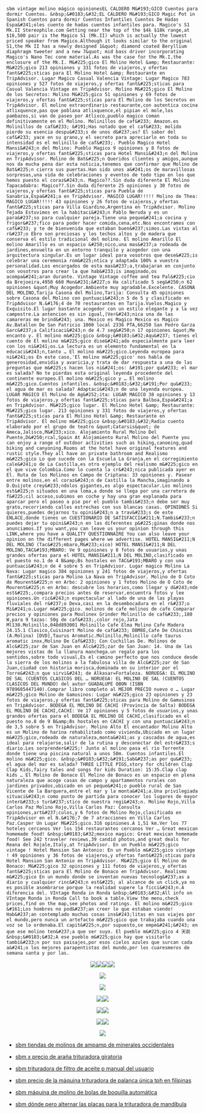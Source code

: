 
```
sbm vintage molino mágico opinionesEL CALDERO M&#193;GICO Cuentos para dormir Cuentos. &nbsp;&#0183;&#32;EL CALDERO M&#193;GICO Magic Pot in Spanish Cuentos para dormir Cuentos Infantiles Cuentos De Hadas Espa&#241;oles cuento de hadas cuentos infantiles para. Magico's S1 Mk.II Stereophile.com Getting near the top of the $4k $18k range,at $16,500 pair is the Magico S1 (Mk.II) which is actually the lowest priced speaker from Magico.Although it looks similar to the original S1,the Mk II has a newly designed 1&quot; diamond coated Beryllium diaphragm tweeter and a new 7&quot; mid bass driver incorporating Magico's Nano Tec cone material.As was the case for the Mk.I,the enclosure of the Mk.I. M&#225;gico El Molino Hotel &amp; Restaurante: M&#225;gico 213 opiniones y 331 fotos de viajeros,y ofertas fant&#225;sticas para El Molino Hotel &amp; Restaurante en TripAdvisor. Lugar Magico Casual Valencia Vintage: Lugar Magico 783 opiniones y 527 fotos de viajeros,y ofertas fant&#225;sticas para Casual Valencia Vintage en TripAdvisor. Molino M&#225;gico El Molino de los Secretos: Molino M&#225;gico 51 opiniones y 69 fotos de viajeros,y ofertas fant&#225;sticas para El Molino de los Secretos en TripAdvisor. El molino extraordinario restaurante,con autentica cocina atlixquence,pas que poblana atlixquence,el pipian el mole,los pambazos,si van de paseo por Atlixco,pueblo magico coman definitivamente en el Molino. Molinillos de caf&#233; Amazon.es Molinillos de caf&#233; &#191;Has notado que el caf&#233; molido pierde su esencia despu&#233;s de unos d&#237;as? El sabor del caf&#233; yace en su grano,y el secreto para apreciarlo en toda su intensidad es el molinillo de caf&#233;. Pueblo Magico Hotel Mansi&#243;n del Molino: Pueblo Magico 9 opiniones y 8 fotos de viajeros,y ofertas fant&#225;sticas para Hotel Mansi&#243;n del Molino en TripAdvisor. Molino de Bat&#225;n Queridos clientes y amigos,aunque nos da mucha pena dar esta noticia,tenemos que confirmar que Molino de Bat&#225;n cierra sus puertas.Han sido unos a&#241;os de maravillosas sorpresas,una vida de celebraciones y eventos de todo tipo en los que hemos puesto el coraz&#243;n. Magico??.Sin duda diferente El Molino Tapacadabra: Magico??.Sin duda diferente 25 opiniones y 30 fotos de viajeros,y ofertas fant&#225;sticas para Puebla de Sanabria,Espa&#241;a en TripAdvisor. MAGICO LUGAR!!!!! Molino de Thea: MAGICO LUGAR!!!!! 43 opiniones y 26 fotos de viajeros,y ofertas fant&#225;sticas para Villa Giardino,Argentina en TripAdvisor. Molino Tejada Estuvimos en la habitaci&#243;n Pablo Neruda y es un para&#237;so para cualquier pareja.Tiene una peque&#241;a cocina y frigor&#237;fico para poder hacer comida,cena,etc.Nos encontramos con caf&#233; y te de bienvenida que estaban buen&#237;simos.Las vistas al r&#237;o Ebro son preciosas y los techos altos y de madera que conserva el estilo tradicional del molino. El molino Amarillo El molino Amarillo es un espacio &#250;nico,una mas&#237;a rodeada de jardines,envuelta en un entorno tranquilo y acogedor con una arquitectura singular.Es un lugar ideal para vosotros que dese&#225;is celebrar una ceremonia rom&#225;ntica y adaptada 100% a vuestra personalidad.Los encargados de esta mas&#237;a,trabajaran en conjunto con vosotros para crear la que hab&#233;is imaginado,os acompa&#241;aran durante. Vintage Vintage coffee and tea Pal&#225;cio da Brejoeira,4950 660 Mon&#231;&#227;o Ha calificado 5 seg&#250;n 62 opiniones &quot;Muy Acogedor.Ambiente muy agradable.Excelente. CASONA DEL MOLINO,Tarija Casona del Molino,Tarija: Consulta 45 opiniones sobre Casona del Molino con puntuaci&#243;n 5 de 5 y clasificado en TripAdvisor N.&#176;4 de 70 restaurantes en Tarija.Vuelos.Magico y Exquisito.El lugar bastante acogedor con un estilo elegante y a la vez campestre.La antencion es sin igual,(Ver&#243;nica una de las camareras me brind&#243; una. Mexico es Magico Mexico es Magico Av.Batallon De San Patricio 1000 local 2336 PTA,66250 San Pedro Garza Garc&#237;a Calificaci&#243;n de 4.7 seg&#250;n 17 opiniones &quot;Me encanto y. El molino m&#225;gico &nbsp;&#0183;&#32;Aqu&#237; tienes el cuento de El molino m&#225;gico dise&#241;ado especialmente para leer con los ni&#241;os.La lectura es un elemento fundamental en la educaci&#243;n,tanto … El molino m&#225;gico.Leyenda europea para ni&#241;os En este caso,'El molino m&#225;gico' nos habla de generosidad,envidia y avaricia,y trata de dar respuesta a una de las preguntas que m&#225;s hacen los ni&#241;os: &#191;por qu&#233; el mar es salada? No te pierdas esta original leyenda procedente del continente europeo.El molino m&#225;gico y … El molino m&#225;gico.Cuentos infantiles. &nbsp;&#0183;&#32;&#191;Por qu&#233; el agua de mar es salada? Adaptaci&#243;n de una leyenda europea. LUGAR MAGICO El Molino de Ag&#252;ita: LUGAR MAGICO 38 opiniones y 13 fotos de viajeros,y ofertas fant&#225;sticas para Balboa,Espa&#241;a en TripAdvisor. M&#225;gico lugar. El Molino Hotel &amp; Restaurante: M&#225;gico lugar. 213 opiniones y 331 fotos de viajeros,y ofertas fant&#225;sticas para El Molino Hotel &amp; Restaurante en TripAdvisor. El molino m&#225;gico &nbsp;&#0183;&#32;Radio cuento elaborado por el grupo de teatro &quot;Catarsis&quot; de Ameca,Jalisco,M&#233;xico. Alojamiento Rural Molino Del Puente,D&#250;rcal,Spain At Alojamiento Rural Molino del Puente you can enjoy a range of outdoor activities such as hiking,canoeing,quad biking and canyoning.Rooms at the hotel have original features and rustic style.They all have an private bathroom and Realismo m&#225;gico Lo que sucede con la Escuela La Granja,en el corregimiento cale&#241;o de La Castilla,es otro ejemplo del realismo m&#225;gico en el que vive Colombia.Como lo cuenta la cr&#243;nica publicada ayer en El. Ruta de los Molinos en Campo de Criptana: 33 opiniones y. Pasear entre molinos,en el coraz&#243;n de Castilla la Mancha,imaginando a D.Quijote crey&#233;ndolos gigantes,es algo espectacular.Los molinos est&#225;n situados en una loma,a donde se llega por una carretera de f&#225;cil acceso,subimos en coche y hay una gran explanada para aparcar pero el paseo a pie por el pueblo tambi&#233;n debe ser muy grato,recorriendo calles estrechas con sus blancas casas. OPINIONES Si quieres,puedes dejarnos tu opini&#243;n a trav&#233;s de este ENLACE,donde tienes un CUESTIONARIO DE SATISFACCI&#211;N.Tambi&#233;n puedes dejar tu opini&#243;n en las diferentes p&#225;ginas donde nos anunciamos.If you want,you can leave us your opinion through this LINK,where you have a QUALITY QUESTIONNAIRE You can also leave your opinion on the different pages where we advertise. HOTEL MANSI&#211;N DEL MOLINO (Tac&#225;mbaro,M&#233;xico) HOTEL MANSI&#211;N DEL MOLINO,TAC&#193;MBARO: Ve 9 opiniones y 8 fotos de usuarios,y unas grandes ofertas para el HOTEL MANSI&#211;N DEL MOLINO,clasificado en el puesto no.1 de 4 B&amp;Bs hostales en TAC&#193;MBARO y con una puntuaci&#243;n de 4 sobre 5 en TripAdvisor. Lugar magico Molino La Nava: Lugar magico 384 opiniones y 241 fotos de viajeros,y ofertas fant&#225;sticas para Molino La Nava en TripAdvisor. Molino de O Coto de Mourent&#225;n en Arbo: 2 opiniones y 1 fotos Molino de O Coto de Mourent&#225;n en Arbo: descubre los horarios,como llegar y d&#243;nde est&#225;,compara precios antes de reservar,encuentra fotos y lee opiniones.Un ric&#243;n espectacular al lado de una de las playas fluviales del r&#237;o Deva,casi en la desembocadura en el r&#237;o Mi&#241;o.Lugar m&#225;gico. molinos de cafe molinos de cafe Comparar precios y opiniones para Moulinex Grinder Molinillo de caf&#233;,180 W,para 9 tazas: 50g de caf&#233;,color rojo,Jata Ml130.Molinillo,040d893001 Molinillo Cafe Elma Molino Cafe Madera 24.15.1 Clasico,Cuisinart Molino de caf&#233; DBM8E,Cafe De Chinitas (A.Molina) [DVD],Taurus Aromatic.Molinillo,Molinillo cafe taurus aromatic inox,Molino De Caf&#233; Con Cuchillas De. Molinos de Alc&#225;zar de San Juan en Alc&#225;zar de San Juan: 14. Una de las mejores vistas de la llanura manchega.un regalo para los sentidos,sobre todo visual,Es el camino perfecto que nos conduce desde la sierra de los molinos a la fabulosa villa de Alc&#225;zar de San Juan,ciudad con historia morisca,dominada en su interior por el Torre&#243;n que sirvi&#243; de Alkasar=Fortaleza. NORUEGA: EL MOLINO DE SAL (CUENTOS CLASICOS DEL … NORUEGA: EL MOLINO DE SAL (CUENTOS CLASICOS DEL MUNDO) del autor GUADALUPE OBON (ISBN 9789685447140).Comprar libro completo al MEJOR PRECIO nuevo o … Lugar m&#225;gico Molino de Gamusinos: Lugar m&#225;gico 23 opiniones y 23 fotos de viajeros,y ofertas fant&#225;sticas para Molino de Gamusinos en TripAdvisor. BODEGA EL MOLINO DE CACHI (Provincia de Salta) BODEGA EL MOLINO DE CACHI,CACHI: Ve 17 opiniones y 5 fotos de usuarios,y unas grandes ofertas para el BODEGA EL MOLINO DE CACHI,clasificado en el puesto no.8 de 9 B&amp;Bs hostales en CACHI y con una puntuaci&#243;n de 3,5 sobre 5 en TripAdvisor. Molino Alto El encantador Molino Alto es un Molino de harina rehabilitado como vivienda,Ubicado en un lugar m&#225;gico,rodeado de naturaleza,monta&#241;as y cascadas de agua,es ideal para relajarse,salir de la rutina y desconectar del estr&#233;s diario.Les sorprender&#225;! Junto al molino pasa el rio Torrente donde tiene una piscina natural a unos 50m. Cuentos infantiles.El molino m&#225;gico. &nbsp;&#0183;&#32;&#191;Sab&#237;as por qu&#233; el agua del mar es salada? THREE LITTLE PIGS,story for children Clap Clap Kids,fairy tales and songs for kids Duration: 15:35.Clap clap kids … El Molino de Bonaco El Molino de Bonaco es un espacio en plena naturaleza que acoge casas de campo y apartamentos rurales con jardines privados,ubicado en un peque&#241;o pueblo rural de San Vicente de la Barquera,entre el mar y la monta&#241;a.Una privilegiada situaci&#243;n como punto de partida para conocer los lugares de mayor inter&#233;s tur&#237;stico de nuestra regi&#243;n. Molino Rojo,Villa Carlos Paz Molino Rojo,Villa Carlos Paz: Consulta opiniones,art&#237;culos,y 6 fotos de Molino Rojo,clasificada en TripAdvisor en el N.&#176;7 de 7 atracciones en Villa Carlos Paz.Casper Un Lugar M&#225;gico.316 opiniones.A 1,51 km.Ver los 77 hoteles cercanos Ver los 154 restaurantes cercanos Ver … Great mexican homemade food! &nbsp;&#0183;&#32;mexico magico: Great mexican homemade food! See 242 traveler reviews,39 candid photos,and great deals for Reana del Rojale,Italy,at TripAdvisor. En un Pueblo m&#225;gico vintage ! Hotel Mansion San Antonio: En un Pueblo m&#225;gico vintage ! 49 opiniones y 36 fotos de viajeros,y ofertas fant&#225;sticas para Hotel Mansion San Antonio en TripAdvisor. M&#225;gico El Molino de Bonaco: M&#225;gico 32 opiniones y 111 fotos de viajeros,y ofertas fant&#225;sticas para El Molino de Bonaco en TripAdvisor. Realismo m&#225;gico En un mundo donde se inventan nuevas tecnolog&#237;as a diario y cualquier rinc&#243;n est&#225; al alcance de un click,ya no es posible asombrarse porque la realidad supere la ficci&#243;n.A diferencia del. VIntage Ronda in Ronda &nbsp;&#0183;&#32;All info on VIntage Ronda in Ronda Call to book a table.View the menu,check prices,find on the map,see photos and ratings. El molino m&#225;gico &#161;Los hombres no pod&#237;an creer lo que estaban viendo! Hab&#237;an contemplado muchas cosas ins&#243;litas en sus viajes por el mundo,pero nunca un artefacto m&#225;gico que trabajaba cuando una voz se lo ordenaba.El capit&#225;n,por supuesto,se empe&#241;&#243; en que ese molino ten&#237;a que ser suyo. El pueblo m&#225;gico 4 天前&nbsp;&#0183;&#32;A ese pueblo m&#225;gico hay que visitarlo tambi&#233;n por sus paisajes,por esos cielos azules que surcan cada a&#241;o los mejores parapentistas del mundo,por los cuaresmeros de semana santa y por las. 
```

<div align="center">

<a href="https://es-mill.shibang-china.com/github&k=sbm+vintage+molino+m%C3%A1gico+opiniones"><img src="https://static.shibang-china.com/es/mill/index.jpg"></a><a href="https://es-mill.shibang-china.com/materials.htmlgithub&k=sbm+vintage+molino+m%C3%A1gico+opiniones"><img src="https://static.shibang-china.com/es/mill/materials.jpg"></a><a href="https://es-mill.shibang-china.com/about.htmlgithub&k=sbm+vintage+molino+m%C3%A1gico+opiniones"><img src="https://static.shibang-china.com/es/mill/about.jpg"></a><a href="https://es-mill.shibang-china.com/contact.htmlgithub&k=sbm+vintage+molino+m%C3%A1gico+opiniones"><img src="https://static.shibang-china.com/es/mill/contact.jpg"></a>

<a href="https://es-mill.shibang-china.com/github&k=sbm+vintage+molino+m%C3%A1gico+opiniones"><img src="https://static.shibang-china.com/es/mill/banner.jpg"></a>

<a href="https://swt.shibang-china.com/github&k=sbm+vintage+molino+m%C3%A1gico+opiniones"><img src="https://static.shibang-china.com/es/mill/chat.jpg"></a>

<a href="https://es-mill.shibang-china.com/products/vertical-roller-mill.htmlgithub&k=sbm+vintage+molino+m%C3%A1gico+opiniones"><img src="https://static.shibang-china.com/es/mill/vertical.jpg"></a><a href="https://es-mill.shibang-china.com/products/raymond-mill.htmlgithub&k=sbm+vintage+molino+m%C3%A1gico+opiniones"><img src="https://static.shibang-china.com/es/mill/raymond.jpg"></a>

<a href="https://es-mill.shibang-china.com/products/ultrafine-grinding-mill.htmlgithub&k=sbm+vintage+molino+m%C3%A1gico+opiniones"><img src="https://static.shibang-china.com/es/mill/ultrafine.jpg"></a><a href="https://es-mill.shibang-china.com/products/trapezium-grinding-mill.htmlgithub&k=sbm+vintage+molino+m%C3%A1gico+opiniones"><img src="https://static.shibang-china.com/es/mill/trapezium.jpg"></a>

<a href="https://es-mill.shibang-china.com/products/ball-mill.htmlgithub&k=sbm+vintage+molino+m%C3%A1gico+opiniones"><img src="https://static.shibang-china.com/es/mill/ball.jpg"></a><a href="https://es-mill.shibang-china.com/products/hammer-mill.htmlgithub&k=sbm+vintage+molino+m%C3%A1gico+opiniones"><img src="https://static.shibang-china.com/es/mill/hammer.jpg"></a>

<a href="https://swt.shibang-china.com/github&k=sbm+vintage+molino+m%C3%A1gico+opiniones"><img src="https://static.shibang-china.com/es/mill/case.jpg"></a>

</div>


* [sbm tiendas de molinos de ampamp de minerales occidentales](sbm%20tiendas%20de%20molinos%20de%20ampamp%20de%20minerales%20occidentales.md)

* [sbm x precio de araña trituradora giratoria](sbm%20x%20precio%20de%20ara%C3%B1a%20trituradora%20giratoria.md)

* [sbm trituradora de filtro de aceite p manual del usuario](sbm%20trituradora%20de%20filtro%20de%20aceite%20p%20manual%20del%20usuario.md)

* [sbm precio de la máquina trituradora de palanca única tph en filipinas](sbm%20precio%20de%20la%20m%C3%A1quina%20trituradora%20de%20palanca%20%C3%BAnica%20tph%20en%20filipinas.md)

* [sbm máquina de molino de bolas de boquilla automática](sbm%20m%C3%A1quina%20de%20molino%20de%20bolas%20de%20boquilla%20autom%C3%A1tica.md)

* [sbm dónde pero alternar las placas para la trituradora de mandíbula](sbm%20d%C3%B3nde%20pero%20alternar%20las%20placas%20para%20la%20trituradora%20de%20mand%C3%ADbula.md)